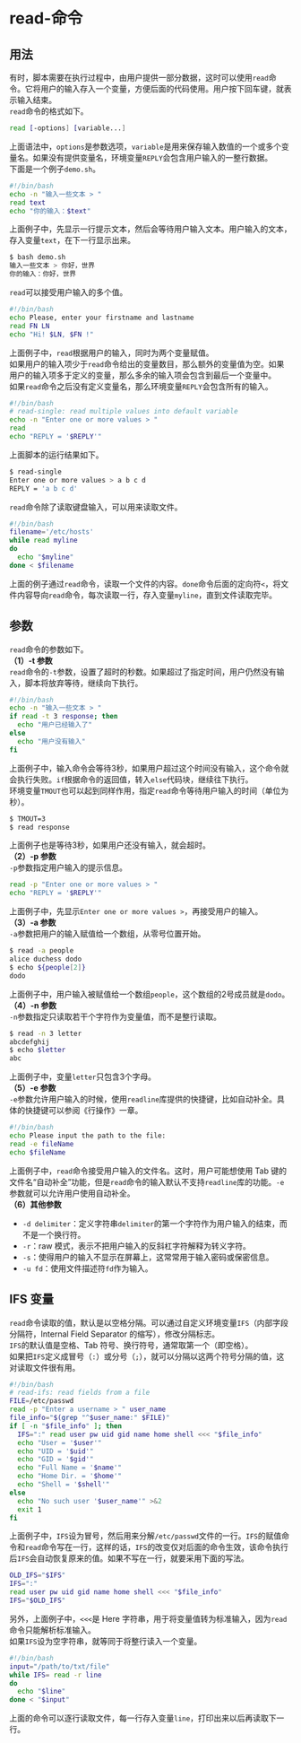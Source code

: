 # read-命令


## 用法
有时，脚本需要在执行过程中，由用户提供一部分数据，这时可以使用`read`命令。它将用户的输入存入一个变量，方便后面的代码使用。用户按下回车键，就表示输入结束。  
`read`命令的格式如下。
```bash
read [-options] [variable...]
```
上面语法中，`options`是参数选项，`variable`是用来保存输入数值的一个或多个变量名。如果没有提供变量名，环境变量`REPLY`会包含用户输入的一整行数据。  
下面是一个例子`demo.sh`。
```bash
#!/bin/bash
echo -n "输入一些文本 > "
read text
echo "你的输入：$text"
```
上面例子中，先显示一行提示文本，然后会等待用户输入文本。用户输入的文本，存入变量`text`，在下一行显示出来。
```bash
$ bash demo.sh
输入一些文本 > 你好，世界
你的输入：你好，世界
```
`read`可以接受用户输入的多个值。
```bash
#!/bin/bash
echo Please, enter your firstname and lastname
read FN LN
echo "Hi! $LN, $FN !"
```
上面例子中，`read`根据用户的输入，同时为两个变量赋值。  
如果用户的输入项少于`read`命令给出的变量数目，那么额外的变量值为空。如果用户的输入项多于定义的变量，那么多余的输入项会包含到最后一个变量中。  
如果`read`命令之后没有定义变量名，那么环境变量`REPLY`会包含所有的输入。
```bash
#!/bin/bash
# read-single: read multiple values into default variable
echo -n "Enter one or more values > "
read
echo "REPLY = '$REPLY'"
```
上面脚本的运行结果如下。
```bash
$ read-single
Enter one or more values > a b c d
REPLY = 'a b c d'
```
`read`命令除了读取键盘输入，可以用来读取文件。
```bash
#!/bin/bash
filename='/etc/hosts'
while read myline
do
  echo "$myline"
done < $filename
```
上面的例子通过`read`命令，读取一个文件的内容。`done`命令后面的定向符`<`，将文件内容导向`read`命令，每次读取一行，存入变量`myline`，直到文件读取完毕。

## 参数
`read`命令的参数如下。  
**（1）-t 参数**  
`read`命令的`-t`参数，设置了超时的秒数。如果超过了指定时间，用户仍然没有输入，脚本将放弃等待，继续向下执行。
```bash
#!/bin/bash
echo -n "输入一些文本 > "
if read -t 3 response; then
  echo "用户已经输入了"
else
  echo "用户没有输入"
fi
```
上面例子中，输入命令会等待3秒，如果用户超过这个时间没有输入，这个命令就会执行失败。`if`根据命令的返回值，转入`else`代码块，继续往下执行。  
环境变量`TMOUT`也可以起到同样作用，指定`read`命令等待用户输入的时间（单位为秒）。
```bash
$ TMOUT=3
$ read response
```
上面例子也是等待3秒，如果用户还没有输入，就会超时。  
**（2）-p 参数**  
`-p`参数指定用户输入的提示信息。
```bash
read -p "Enter one or more values > "
echo "REPLY = '$REPLY'"
```
上面例子中，先显示`Enter one or more values >`，再接受用户的输入。  
**（3）-a 参数**  
`-a`参数把用户的输入赋值给一个数组，从零号位置开始。
```bash
$ read -a people
alice duchess dodo
$ echo ${people[2]}
dodo
```
上面例子中，用户输入被赋值给一个数组`people`，这个数组的2号成员就是`dodo`。  
**（4）-n 参数**  
`-n`参数指定只读取若干个字符作为变量值，而不是整行读取。
```bash
$ read -n 3 letter
abcdefghij
$ echo $letter
abc
```
上面例子中，变量`letter`只包含3个字母。  
**（5）-e 参数**  
`-e`参数允许用户输入的时候，使用`readline`库提供的快捷键，比如自动补全。具体的快捷键可以参阅《行操作》一章。
```bash
#!/bin/bash
echo Please input the path to the file:
read -e fileName
echo $fileName
```
上面例子中，`read`命令接受用户输入的文件名。这时，用户可能想使用 Tab 键的文件名“自动补全”功能，但是`read`命令的输入默认不支持`readline`库的功能。`-e`参数就可以允许用户使用自动补全。  
**（6）其他参数**

- `-d delimiter`：定义字符串`delimiter`的第一个字符作为用户输入的结束，而不是一个换行符。
- `-r`：raw 模式，表示不把用户输入的反斜杠字符解释为转义字符。
- `-s`：使得用户的输入不显示在屏幕上，这常常用于输入密码或保密信息。
- `-u fd`：使用文件描述符`fd`作为输入。

## IFS 变量
`read`命令读取的值，默认是以空格分隔。可以通过自定义环境变量`IFS`（内部字段分隔符，Internal Field Separator 的缩写），修改分隔标志。  
`IFS`的默认值是空格、Tab 符号、换行符号，通常取第一个（即空格）。  
如果把`IFS`定义成冒号（`:`）或分号（`;`），就可以分隔以这两个符号分隔的值，这对读取文件很有用。
```bash
#!/bin/bash
# read-ifs: read fields from a file
FILE=/etc/passwd
read -p "Enter a username > " user_name
file_info="$(grep "^$user_name:" $FILE)"
if [ -n "$file_info" ]; then
  IFS=":" read user pw uid gid name home shell <<< "$file_info"
  echo "User = '$user'"
  echo "UID = '$uid'"
  echo "GID = '$gid'"
  echo "Full Name = '$name'"
  echo "Home Dir. = '$home'"
  echo "Shell = '$shell'"
else
  echo "No such user '$user_name'" >&2
  exit 1
fi
```
上面例子中，`IFS`设为冒号，然后用来分解`/etc/passwd`文件的一行。`IFS`的赋值命令和`read`命令写在一行，这样的话，`IFS`的改变仅对后面的命令生效，该命令执行后`IFS`会自动恢复原来的值。如果不写在一行，就要采用下面的写法。
```bash
OLD_IFS="$IFS"
IFS=":"
read user pw uid gid name home shell <<< "$file_info"
IFS="$OLD_IFS"
```
另外，上面例子中，`<<<`是 Here 字符串，用于将变量值转为标准输入，因为`read`命令只能解析标准输入。  
如果`IFS`设为空字符串，就等同于将整行读入一个变量。
```bash
#!/bin/bash
input="/path/to/txt/file"
while IFS= read -r line
do
  echo "$line"
done < "$input"
```
上面的命令可以逐行读取文件，每一行存入变量`line`，打印出来以后再读取下一行。
